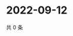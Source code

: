 # 2022-09-12

共 0 条

<!-- BEGIN WEIBO -->
<!-- 最后更新时间 Mon Sep 12 2022 02:20:29 GMT+0800 (China Standard Time) -->

<!-- END WEIBO -->
